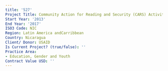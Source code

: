 ```yaml
---
title: '527'
Project Title: Community Action for Reading and Security (CARS) Activity in Nicaragua
Start Year: '2013'
End Year: '2017'
ISO3 Code: NIC
Region: Latin America andCarribbean
Country: Nicaragua
Client/ Donor: USAID
Is Current Project? (true/false): ''
Practice Area:
- Education, Gender and Youth
Contract Value USD: ''
---
```


